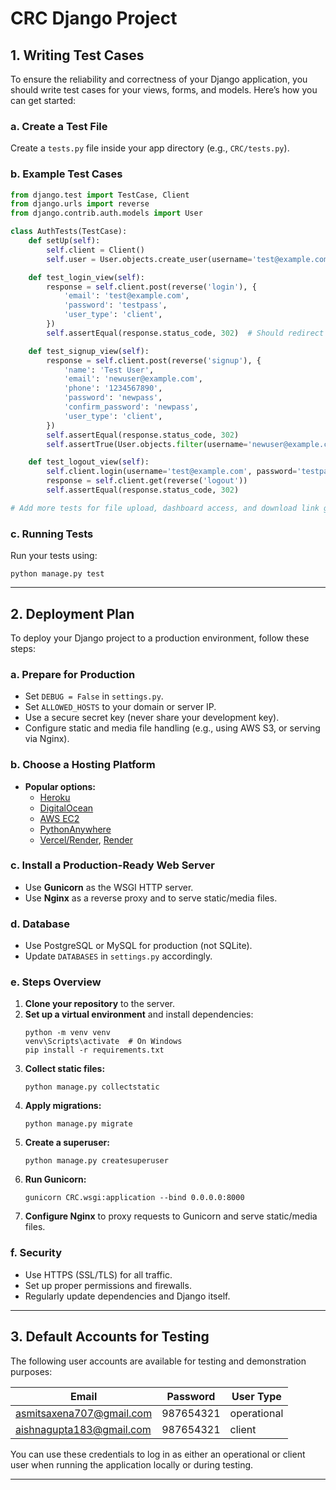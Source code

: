 # CRC Django Project

## 1. Writing Test Cases

To ensure the reliability and correctness of your Django application, you should write test cases for your views, forms, and models. Here’s how you can get started:

### a. Create a Test File
Create a `tests.py` file inside your app directory (e.g., `CRC/tests.py`).

### b. Example Test Cases
```python
from django.test import TestCase, Client
from django.urls import reverse
from django.contrib.auth.models import User

class AuthTests(TestCase):
    def setUp(self):
        self.client = Client()
        self.user = User.objects.create_user(username='test@example.com', password='testpass')

    def test_login_view(self):
        response = self.client.post(reverse('login'), {
            'email': 'test@example.com',
            'password': 'testpass',
            'user_type': 'client',
        })
        self.assertEqual(response.status_code, 302)  # Should redirect on success

    def test_signup_view(self):
        response = self.client.post(reverse('signup'), {
            'name': 'Test User',
            'email': 'newuser@example.com',
            'phone': '1234567890',
            'password': 'newpass',
            'confirm_password': 'newpass',
            'user_type': 'client',
        })
        self.assertEqual(response.status_code, 302)
        self.assertTrue(User.objects.filter(username='newuser@example.com').exists())

    def test_logout_view(self):
        self.client.login(username='test@example.com', password='testpass')
        response = self.client.get(reverse('logout'))
        self.assertEqual(response.status_code, 302)

# Add more tests for file upload, dashboard access, and download link generation as needed.
```

### c. Running Tests
Run your tests using:
```
python manage.py test
```

---

## 2. Deployment Plan

To deploy your Django project to a production environment, follow these steps:

### a. Prepare for Production
- Set `DEBUG = False` in `settings.py`.
- Set `ALLOWED_HOSTS` to your domain or server IP.
- Use a secure secret key (never share your development key).
- Configure static and media file handling (e.g., using AWS S3, or serving via Nginx).

### b. Choose a Hosting Platform
- **Popular options:**
  - [Heroku](https://www.heroku.com/)
  - [DigitalOcean](https://www.digitalocean.com/)
  - [AWS EC2](https://aws.amazon.com/ec2/)
  - [PythonAnywhere](https://www.pythonanywhere.com/)
  - [Vercel/Render](https://vercel.com/), [Render](https://render.com/)

### c. Install a Production-Ready Web Server
- Use **Gunicorn** as the WSGI HTTP server.
- Use **Nginx** as a reverse proxy and to serve static/media files.

### d. Database
- Use PostgreSQL or MySQL for production (not SQLite).
- Update `DATABASES` in `settings.py` accordingly.

### e. Steps Overview
1. **Clone your repository** to the server.
2. **Set up a virtual environment** and install dependencies:
   ```
   python -m venv venv
   venv\Scripts\activate  # On Windows
   pip install -r requirements.txt
   ```
3. **Collect static files:**
   ```
   python manage.py collectstatic
   ```
4. **Apply migrations:**
   ```
   python manage.py migrate
   ```
5. **Create a superuser:**
   ```
   python manage.py createsuperuser
   ```
6. **Run Gunicorn:**
   ```
   gunicorn CRC.wsgi:application --bind 0.0.0.0:8000
   ```
7. **Configure Nginx** to proxy requests to Gunicorn and serve static/media files.

### f. Security
- Use HTTPS (SSL/TLS) for all traffic.
- Set up proper permissions and firewalls.
- Regularly update dependencies and Django itself.

---

## 3. Default Accounts for Testing

The following user accounts are available for testing and demonstration purposes:

| Email                        | Password   | User Type     |
|------------------------------|------------|--------------|
| asmitsaxena707@gmail.com     | 987654321  | operational  |
| aishnagupta183@gmail.com     | 987654321  | client       |

You can use these credentials to log in as either an operational or client user when running the application locally or during testing.

---


